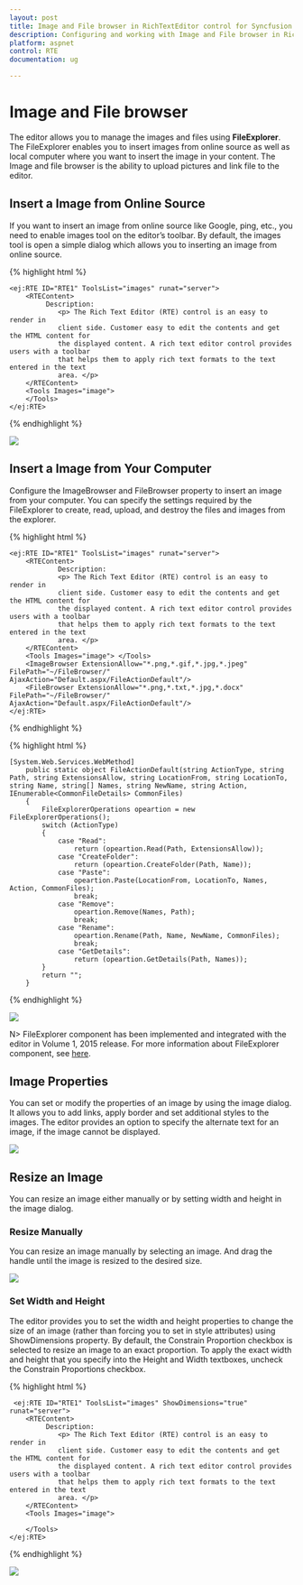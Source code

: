 ```yaml
---
layout: post
title: Image and File browser in RichTextEditor control for Syncfusion Essential ASP.NET
description: Configuring and working with Image and File browser in RichTextEditor  
platform: aspnet
control: RTE
documentation: ug

---
```


# Image and File browser

The editor allows you to manage the images and files using **FileExplorer**. The FileExplorer enables you to insert images from online source as well as local computer where you want to insert the image in your content. The Image and file browser is the ability to upload pictures and link file to the editor. 

## Insert a Image from Online Source

If you want to insert an image from online source like Google, ping, etc., you need to enable images tool on the editor’s toolbar. By default, the images tool is open a simple dialog which allows you to inserting an image from online source.

{% highlight html %}
	
    <ej:RTE ID="RTE1" ToolsList="images" runat="server">
        <RTEContent>
             Description:
                <p> The Rich Text Editor (RTE) control is an easy to render in
                client side. Customer easy to edit the contents and get the HTML content for
                the displayed content. A rich text editor control provides users with a toolbar
                that helps them to apply rich text formats to the text entered in the text
                area. </p>
        </RTEContent>
        <Tools Images="image">
        </Tools>
    </ej:RTE>
    
{% endhighlight %}

![](ImageandFilebrowser_images/ImageandFilebrowser_img1.png)

## Insert a Image from Your Computer

Configure the ImageBrowser and FileBrowser property to insert an image from your computer. You can specify the settings required by the FileExplorer to create, read, upload, and destroy the files and images from the explorer. 

{% highlight html %}

    <ej:RTE ID="RTE1" ToolsList="images" runat="server">
        <RTEContent>
                Description:
                <p> The Rich Text Editor (RTE) control is an easy to render in
                client side. Customer easy to edit the contents and get the HTML content for
                the displayed content. A rich text editor control provides users with a toolbar
                that helps them to apply rich text formats to the text entered in the text
                area. </p>
        </RTEContent>
        <Tools Images="image"> </Tools>
        <ImageBrowser ExtensionAllow="*.png,*.gif,*.jpg,*.jpeg" FilePath="~/FileBrowser/"  AjaxAction="Default.aspx/FileActionDefault"/>
        <FileBrowser ExtensionAllow="*.png,*.txt,*.jpg,*.docx" FilePath="~/FileBrowser/" AjaxAction="Default.aspx/FileActionDefault"/>
    </ej:RTE>
    
{% endhighlight %}



{% highlight html %}

    [System.Web.Services.WebMethod]
        public static object FileActionDefault(string ActionType, string Path, string ExtensionsAllow, string LocationFrom, string LocationTo, string Name, string[] Names, string NewName, string Action, IEnumerable<CommonFileDetails> CommonFiles)
        {
            FileExplorerOperations opeartion = new FileExplorerOperations();
            switch (ActionType)
            {
                case "Read":
                    return (opeartion.Read(Path, ExtensionsAllow));
                case "CreateFolder":
                    return (opeartion.CreateFolder(Path, Name));
                case "Paste":
                    opeartion.Paste(LocationFrom, LocationTo, Names, Action, CommonFiles);
                    break;
                case "Remove":
                    opeartion.Remove(Names, Path);
                    break;
                case "Rename":
                    opeartion.Rename(Path, Name, NewName, CommonFiles);
                    break;
                case "GetDetails":
                    return (opeartion.GetDetails(Path, Names));
            }
            return "";
        }
     
{% endhighlight %}        

![](ImageandFilebrowser_images/ImageandFilebrowser_img2.png)


N> FileExplorer component has been implemented and integrated with the editor in Volume 1, 2015 release. For more information about FileExplorer component, see [here](http://helpjs.syncfusion.com/js/fileexplorer/overview#).

## Image Properties

You can set or modify the properties of an image by using the image dialog. It allows you to add links, apply border and set additional styles to the images. The editor provides an option to specify the alternate text for an image, if the image cannot be displayed.

![](ImageandFilebrowser_images/ImageandFilebrowser_img3.png)


## Resize an Image

You can resize an image either manually or by setting width and height in the image dialog. 

### Resize Manually

You can resize an image manually by selecting an image. And drag the handle until the image is resized to the desired size. 

![](ImageandFilebrowser_images/ImageandFilebrowser_img4.png)


### Set Width and Height

The editor provides you to set the width and height properties to change the size of an image (rather than forcing you to set in style attributes) using ShowDimensions property. By default, the Constrain Proportion checkbox is selected to resize an image to an exact proportion. To apply the exact width and height that you specify into the Height and Width textboxes, uncheck the Constrain Proportions checkbox.

{% highlight html %}

     <ej:RTE ID="RTE1" ToolsList="images" ShowDimensions="true" runat="server">
        <RTEContent>
             Description:
                <p> The Rich Text Editor (RTE) control is an easy to render in
                client side. Customer easy to edit the contents and get the HTML content for
                the displayed content. A rich text editor control provides users with a toolbar
                that helps them to apply rich text formats to the text entered in the text
                area. </p>
        </RTEContent>
        <Tools Images="image">

        </Tools>
    </ej:RTE>
{% endhighlight %}

![](ImageandFilebrowser_images/ImageandFilebrowser_img5.png)


